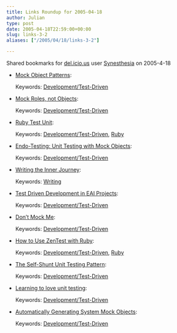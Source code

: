```yaml
---
title: Links Roundup for 2005-04-18
author: Julian
type: post
date: 2005-04-18T22:59:00+00:00
slug: links-3-2 
aliases: ["/2005/04/18/links-3-2"]

---
```

Shared bookmarks for [del.icio.us][1] user  [Synesthesia][2] on 2005-4-18

  * [Mock Object Patterns][3]:
   
    Keywords: [Development/Test-Driven][4]
  * [Mock Roles, not Objects][5]:
   
    Keywords: [Development/Test-Driven][4]
  * [Ruby Test Unit][6]:
   
    Keywords: [Development/Test-Driven][4], [Ruby][7]
  * [Endo-Testing: Unit Testing with Mock Objects][8]:
   
    Keywords: [Development/Test-Driven][4]
<!--more-->

  * [Writing the Inner Journey][9]:
   
    Keywords: [Writing][10]
  * [Test Driven Development in EAI Projects][11]:
   
    Keywords: [Development/Test-Driven][4]
  * [Don&#8217;t Mock Me][12]:
   
    Keywords: [Development/Test-Driven][4]
  * [How to Use ZenTest with Ruby][13]:
   
    Keywords: [Development/Test-Driven][4], [Ruby][7]
  * [The Self-Shunt Unit Testing Pattern][14]:
   
    Keywords: [Development/Test-Driven][4]
  * [Learning to love unit testing][15]:
   
    Keywords: [Development/Test-Driven][4]
  * [Automatically Generating System Mock Objects][16]:
   
    Keywords: [Development/Test-Driven][4]

 [1]: https://del.icio.us/
 [2]: https://del.icio.us/synesthesia
 [3]: https://jerry.cs.uiuc.edu/~plop/plop2003/Papers/Brown-mock-objects.pdf "https://jerry.cs.uiuc.edu/~plop/plop2003/Papers/Brown-mock-objects.pdf"
 [4]: https://del.icio.us/synesthesia/Development/Test-Driven
 [5]: https://joe.truemesh.com/MockRoles.pdf "https://joe.truemesh.com/MockRoles.pdf"
 [6]: https://www.c2.com/cgi/wiki?RubyTestUnit "https://www.c2.com/cgi/wiki?RubyTestUnit"
 [7]: https://del.icio.us/synesthesia/Ruby
 [8]: https://www.connextra.com/aboutUs/mockobjects.pdf "https://www.connextra.com/aboutUs/mockobjects.pdf"
 [9]: https://www.davethefox.com/innerjourney/home.htm "https://www.davethefox.com/innerjourney/home.htm"
 [10]: https://del.icio.us/synesthesia/Writing
 [11]: https://www.enterpriseintegrationpatterns.com/docs/TestDrivenEAI.pdf "https://www.enterpriseintegrationpatterns.com/docs/TestDrivenEAI.pdf"
 [12]: https://www.langrsoft.com/articles/mocking.shtml "https://www.langrsoft.com/articles/mocking.shtml"
 [13]: https://www.linuxjournal.com/article/7776 "https://www.linuxjournal.com/article/7776"
 [14]: https://www.objectmentor.com/resources/articles/SelfShunPtrn.pdf "https://www.objectmentor.com/resources/articles/SelfShunPtrn.pdf"
 [15]: https://www.pragmaticprogrammer.com/articles/stqe-01-2002.pdf "https://www.pragmaticprogrammer.com/articles/stqe-01-2002.pdf"
 [16]: https://www.xpuniverse.com/2001/pdfs/Testing04.pdf "https://www.xpuniverse.com/2001/pdfs/Testing04.pdf"